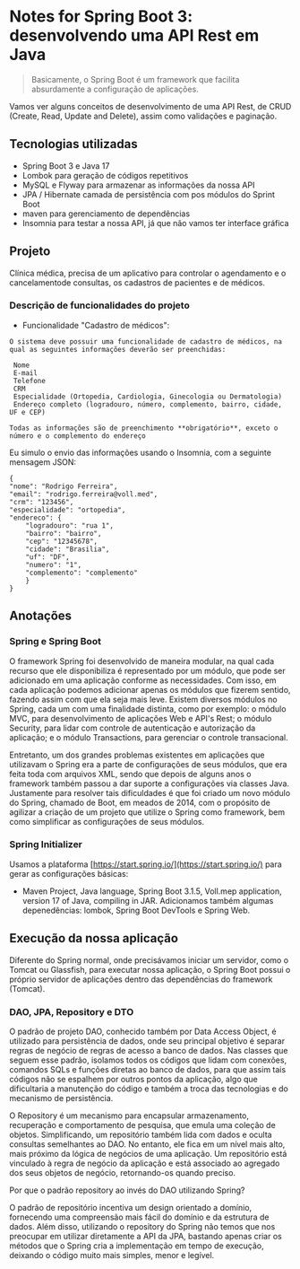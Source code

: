 # Notes for Spring Boot 3: desenvolvendo uma API Rest em Java

> Basicamente, o Spring Boot é um framework que facilita absurdamente a configuração de aplicações.

Vamos ver alguns conceitos de desenvolvimento de uma API Rest, de CRUD (Create, Read, Update and Delete), assim como validações e paginação.

## Tecnologias utilizadas
- Spring Boot 3 e Java 17
- Lombok para geração de códigos repetitivos
- MySQL e Flyway para armazenar as informações da nossa API
- JPA / Hibernate camada de persistência com pos módulos do Sprint Boot
- maven para gerenciamento de dependências
- Insomnia para testar a nossa API, já que não vamos ter interface gráfica

## Projeto
Clínica médica, precisa de um aplicativo para controlar o agendamento e o cancelamentode  consultas, os cadastros de pacientes e de médicos.

### Descrição de funcionalidades do projeto
- Funcionalidade "Cadastro de médicos":
```
O sistema deve possuir uma funcionalidade de cadastro de médicos, na qual as seguintes informações deverão ser preenchidas:

 Nome
 E-mail
 Telefone
 CRM
 Especialidade (Ortopedia, Cardiologia, Ginecologia ou Dermatologia)
 Endereço completo (logradouro, número, complemento, bairro, cidade, UF e CEP)

Todas as informações são de preenchimento **obrigatório**, exceto o número e o complemento do endereço
```

Eu simulo o envio das informações usando o Insomnia, com a seguinte mensagem JSON:
```
{
"nome": "Rodrigo Ferreira",
"email": "rodrigo.ferreira@voll.med",
"crm": "123456",
"especialidade": "ortopedia",
"endereco": {
    "logradouro": "rua 1",
    "bairro": "bairro",
    "cep": "12345678",
    "cidade": "Brasilia",
    "uf": "DF",
    "numero": "1",
    "complemento": "complemento"
    }
}
```


## Anotações
### Spring e Spring Boot 
O framework Spring foi desenvolvido de maneira modular, na qual cada recurso que ele disponibiliza é representado por um módulo, que pode ser adicionado em uma aplicação conforme as necessidades. Com isso, em cada aplicação podemos adicionar apenas os módulos que fizerem sentido, fazendo assim com que ela seja mais leve. Existem diversos módulos no Spring, cada um com uma finalidade distinta, como por exemplo: o módulo MVC, para desenvolvimento de aplicações Web e API's Rest; o módulo Security, para lidar com controle de autenticação e autorização da aplicação; e o módulo Transactions, para gerenciar o controle transacional.

Entretanto, um dos grandes problemas existentes em aplicações que utilizavam o Spring era a parte de configurações de seus módulos, que era feita toda com arquivos XML, sendo que depois de alguns anos o framework também passou a dar suporte a configurações via classes Java. Justamente para resolver tais dificuldades é que foi criado um novo módulo do Spring, chamado de Boot, em meados de 2014, com o propósito de agilizar a criação de um projeto que utilize o Spring como framework, bem como simplificar as configurações de seus módulos.

### Spring Initializer
Usamos a plataforma [https://start.spring.io/](https://start.spring.io/) para gerar as configurações básicas:
- Maven Project, Java language, Spring Boot 3.1.5, Voll.mep application, version 17 of Java, compiling in JAR. Adicionamos também algumas depenedências: lombok, Spring Boot DevTools e Spring Web.

## Execução da nossa aplicação
Diferente do Spring normal, onde precisávamos iniciar um servidor, como o Tomcat ou Glassfish, para executar nossa aplicação, o Spring Boot possui o próprio servidor de aplicações dentro das dependências do framework (Tomcat).

### DAO, JPA, Repository e DTO

O padrão de projeto DAO, conhecido também por Data Access Object, é utilizado para persistência de dados, onde seu principal objetivo é separar regras de negócio de regras de acesso a banco de dados. Nas classes que seguem esse padrão, isolamos todos os códigos que lidam com conexões, comandos SQLs e funções diretas ao banco de dados, para que assim tais códigos não se espalhem por outros pontos da aplicação, algo que dificultaria a manutenção do código e também a troca das tecnologias e do mecanismo de persistência.

O Repository é um mecanismo para encapsular armazenamento, recuperação e comportamento de pesquisa, que emula uma coleção de objetos. Simplificando, um repositório também lida com dados e oculta consultas semelhantes ao DAO. No entanto, ele fica em um nível mais alto, mais próximo da lógica de negócios de uma aplicação. Um repositório está vinculado à regra de negócio da aplicação e está associado ao agregado dos seus objetos de negócio, retornando-os quando preciso.

Por que o padrão repository ao invés do DAO utilizando Spring?

O padrão de repositório incentiva um design orientado a domínio, fornecendo uma compreensão mais fácil do domínio e da estrutura de dados. Além disso, utilizando o repository do Spring não temos que nos preocupar em utilizar diretamente a API da JPA, bastando apenas criar os métodos que o Spring cria a implementação em tempo de execução, deixando o código muito mais simples, menor e legível.